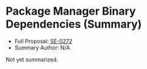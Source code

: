 # Package Manager Binary Dependencies (Summary)

* Full Proposal: [SE-0272](https://github.com/apple/swift-evolution/blob/main/proposals/0272-swiftpm-binary-dependencies.md)
* Summary Author: N/A

Not yet summarized.
